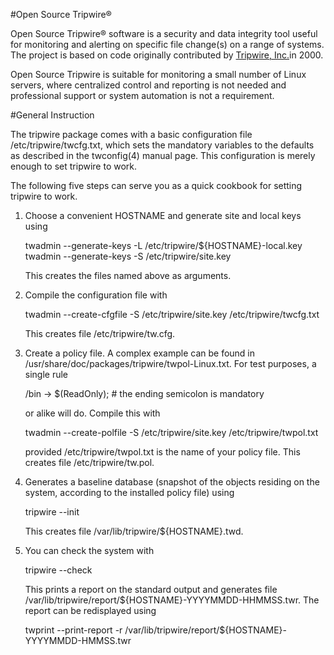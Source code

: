 #Open Source Tripwire® 

Open Source Tripwire® software is a security and data integrity tool useful for monitoring and alerting on specific file change(s) on a range of systems. The project is based on code originally contributed by [Tripwire, Inc.](http://www.tripwire.com)in 2000.

Open Source Tripwire is suitable for monitoring a small number of Linux servers, where centralized control and reporting is not needed and professional support or system automation is not a requirement. 

#General Instruction

The tripwire package comes with a basic configuration file
/etc/tripwire/twcfg.txt, which sets the mandatory variables
to the defaults as described in the twconfig(4) manual
page. This configuration is merely enough to set tripwire
to work.

The following five steps can serve you as a quick cookbook for
setting tripwire to work.

1. Choose a convenient HOSTNAME and generate site and local keys using

     twadmin --generate-keys -L /etc/tripwire/${HOSTNAME}-local.key
     twadmin --generate-keys -S /etc/tripwire/site.key

   This creates the files named above as arguments.

2. Compile the configuration file with

     twadmin --create-cfgfile -S /etc/tripwire/site.key /etc/tripwire/twcfg.txt

   This creates file /etc/tripwire/tw.cfg.

3. Create a policy file. A complex example can be found in
   /usr/share/doc/packages/tripwire/twpol-Linux.txt. For test purposes,
   a single rule

     /bin -> $(ReadOnly);   # the ending semicolon is mandatory

   or alike will do. Compile this with

     twadmin --create-polfile -S /etc/tripwire/site.key /etc/tripwire/twpol.txt

   provided /etc/tripwire/twpol.txt is the name of your policy file.
   This creates file /etc/tripwire/tw.pol.

4. Generates a baseline database (snapshot of the objects residing on
   the system, according to the installed policy file) using

     tripwire --init

   This creates file /var/lib/tripwire/${HOSTNAME}.twd.

5. You can check the system with

     tripwire --check

   This prints a report on the standard output and generates file
   /var/lib/tripwire/report/${HOSTNAME}-YYYYMMDD-HHMMSS.twr. The report can
   be redisplayed using

     twprint --print-report -r /var/lib/tripwire/report/${HOSTNAME}-YYYYMMDD-HMMSS.twr
